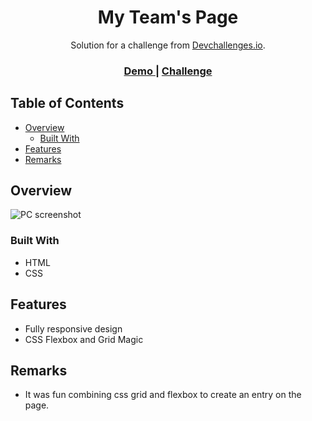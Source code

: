 <h1 align="center">My Team's Page</h1>

<div align="center">
   Solution for a challenge from  <a href="http://devchallenges.io" target="_blank">Devchallenges.io</a>.
</div>

<div align="center">
  <h3>
    <a href="https://responsive-portfolio-eta.vercel.app/my-team-page-master/index.html">
      Demo
    </a>
    <span> | </span>
    <a href="https://devchallenges.io/challenges/hhmesazsqgKXrTkYkt0U">
      Challenge
    </a>
  </h3>
</div>

<!-- TABLE OF CONTENTS -->

## Table of Contents

- [Overview](#overview)
  - [Built With](#built-with)
- [Features](#features)
- [Remarks](#remarks)


<!-- OVERVIEW -->

## Overview

![PC screenshot](https://drive.google.com/uc?export=view&id=1gje7yQ1gSJ5oVxz8abIsthRSO5EnW3eA)


### Built With

- HTML
- CSS

## Features

- Fully responsive design
- CSS Flexbox and Grid Magic

## Remarks

- It was fun combining css grid and flexbox to create an entry on the page.
